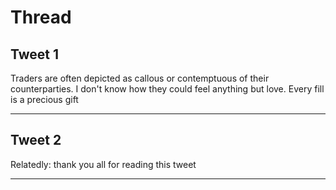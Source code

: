 # Thread

## Tweet 1

Traders are often depicted as callous or contemptuous of their counterparties. I don't know how they could feel anything but love. Every fill is a precious gift

---

## Tweet 2

Relatedly: thank you all for reading this tweet

---

